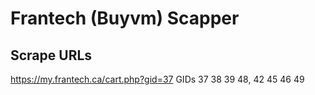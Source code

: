 # Frantech (Buyvm) Scapper

## Scrape URLs
https://my.frantech.ca/cart.php?gid=37
GIDs 37 38 39 48, 42 45 46 49
